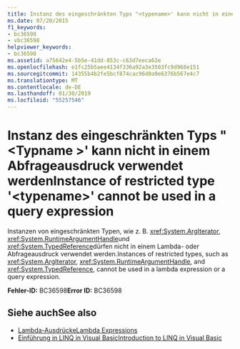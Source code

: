 ```yaml
---
title: Instanz des eingeschränkten Typs "<typename>' kann nicht in einem Abfrageausdruck verwendet werden
ms.date: 07/20/2015
f1_keywords:
- bc36598
- vbc36598
helpviewer_keywords:
- bc36598
ms.assetid: a75642e4-5b5e-41dd-853c-c63d7eeca62e
ms.openlocfilehash: e1fc25b5aee4134f336a92a3e3503fc9d968e151
ms.sourcegitcommit: 14355b4b2fe5bcf874cac96d0a9e6376b567e4c7
ms.translationtype: MT
ms.contentlocale: de-DE
ms.lasthandoff: 01/30/2019
ms.locfileid: "55257546"
---
```

# <a name="instance-of-restricted-type-typename-cannot-be-used-in-a-query-expression"></a><span data-ttu-id="caeb3-102">Instanz des eingeschränkten Typs "\<Typname >' kann nicht in einem Abfrageausdruck verwendet werden</span><span class="sxs-lookup"><span data-stu-id="caeb3-102">Instance of restricted type '\<typename>' cannot be used in a query expression</span></span>
<span data-ttu-id="caeb3-103">Instanzen von eingeschränkten Typen, wie z. B. <xref:System.ArgIterator>, <xref:System.RuntimeArgumentHandle>und <xref:System.TypedReference>dürfen nicht in einem Lambda- oder Abfrageausdruck verwendet werden.</span><span class="sxs-lookup"><span data-stu-id="caeb3-103">Instances of restricted types, such as <xref:System.ArgIterator>, <xref:System.RuntimeArgumentHandle>, and <xref:System.TypedReference>, cannot be used in a lambda expression or a query expression.</span></span>  
  
 <span data-ttu-id="caeb3-104">**Fehler-ID:** BC36598</span><span class="sxs-lookup"><span data-stu-id="caeb3-104">**Error ID:** BC36598</span></span>  
  
## <a name="see-also"></a><span data-ttu-id="caeb3-105">Siehe auch</span><span class="sxs-lookup"><span data-stu-id="caeb3-105">See also</span></span>
- [<span data-ttu-id="caeb3-106">Lambda-Ausdrücke</span><span class="sxs-lookup"><span data-stu-id="caeb3-106">Lambda Expressions</span></span>](../../visual-basic/programming-guide/language-features/procedures/lambda-expressions.md)
- [<span data-ttu-id="caeb3-107">Einführung in LINQ in Visual Basic</span><span class="sxs-lookup"><span data-stu-id="caeb3-107">Introduction to LINQ in Visual Basic</span></span>](../../visual-basic/programming-guide/language-features/linq/introduction-to-linq.md)
